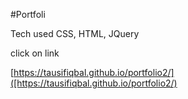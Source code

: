 #Portfoli 

Tech used  CSS, HTML, JQuery



click on link	
	
[https://tausifiqbal.github.io/portfolio2/]([https://tausifiqbal.github.io/portfolio2/)

